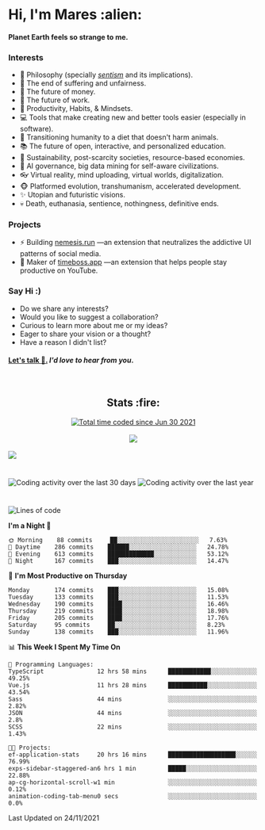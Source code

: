 <h1>Hi, I'm Mares :alien:</h1>

#### Planet Earth feels so strange to me.

### **Interests**

- 🌊 Philosophy (specially [_sentism_][sentismmedium] and its implications).
- 🎯 The end of suffering and unfairness.
- 💸 The future of money.
- 💼 The future of work.
- 🧠 Productivity, Habits, & Mindsets.
- 💻 Tools that make creating new and better tools easier (especially in software).
- 🥗 Transitioning humanity to a diet that doesn't harm animals.
- 📚 The future of open, interactive, and personalized education.
- 🌱 Sustainability, post-scarcity societies, resource-based economies.
- 🤖 AI governance, big data mining for self-aware civilizations.
- 👓 Virtual reality, mind uploading, virtual worlds, digitalization.
- 🐵 Platformed evolution, transhumanism, accelerated development.
- ✨ Utopian and futuristic visions.
- 💀 Death, euthanasia, sentience, nothingness, definitive ends.


### **Projects**

- ⚡ Building [nemesis.run](https://nemesis.run) —an extension that neutralizes the addictive UI patterns of social media.
- 💎 Maker of [timeboss.app](https://timeboss.app) —an extension that helps people stay productive on YouTube.


### **Say Hi :)**

- Do we share any interests?
- Would you like to suggest a collaboration?
- Curious to learn more about me or my ideas?
- Eager to share your vision or a thought?
- Have a reason I didn't list?

#### [Let's talk :wave:.](mailto:mareszhar@gmail.com) _I'd love to hear from you_.

[sentismmedium]: https://medium.com/@mareszhar/born-a-prisoner-a-reflection-about-life-its-struggles-and-a-plan-to-escape-d8566ce9b026

<br>

<h2 align="center">Stats :fire:</h2>

<div align="center">
  <a href="https://wakatime.com/@cfdc0e0d-4860-4b62-9ff0-cb659185525e">
    <img src="https://wakatime.com/badge/user/cfdc0e0d-4860-4b62-9ff0-cb659185525e.svg" alt="Total time coded since Jun 30 2021" />
  </a>
</div>

<br>

<div align="center">
  <img src="https://github-readme-streak-stats.herokuapp.com?user=mareszhar&theme=black-ice&hide_border=true&stroke=FFFFFF15&ring=DF8FFE&fire=DF8FFE&currStreakLabel=DF8FFE&background=1A232A&currStreakNum=86FFAB&dates=B1AAB3FF">
</div>

<!-- Add or remove this: &dates=B1AAB3FF at the end of the streak stats URL if they get bugged and aren't updating -->

<br>

<img src="https://activity-graph.herokuapp.com/graph?username=mareszhar&theme=nord&bg_color=00000000&color=979797&line=DF8FFE&point=00000000&area=true&hide_border=true">

<br>

<h1></h1>

<img src="https://wakatime.com/share/@mares/5df0ff02-9c79-41b4-b540-51dc9c65a57b.svg" alt="Coding activity over the last 30 days" />
<img src="https://wakatime.com/share/@mares/ea89ba71-f374-40af-930c-e0655909fe37.svg" alt="Coding activity over the last year" />

<h1></h1>

<!--START_SECTION:waka-->
![Lines of code](https://img.shields.io/badge/From%20Hello%20World%20I%27ve%20Written-168717%20lines%20of%20code-blue)

**I'm a Night 🦉** 

```text
🌞 Morning    88 commits     ██░░░░░░░░░░░░░░░░░░░░░░░   7.63% 
🌆 Daytime    286 commits    ██████░░░░░░░░░░░░░░░░░░░   24.78% 
🌃 Evening    613 commits    █████████████░░░░░░░░░░░░   53.12% 
🌙 Night      167 commits    ███░░░░░░░░░░░░░░░░░░░░░░   14.47%

```
📅 **I'm Most Productive on Thursday** 

```text
Monday       174 commits    ███░░░░░░░░░░░░░░░░░░░░░░   15.08% 
Tuesday      133 commits    ███░░░░░░░░░░░░░░░░░░░░░░   11.53% 
Wednesday    190 commits    ████░░░░░░░░░░░░░░░░░░░░░   16.46% 
Thursday     219 commits    ████░░░░░░░░░░░░░░░░░░░░░   18.98% 
Friday       205 commits    ████░░░░░░░░░░░░░░░░░░░░░   17.76% 
Saturday     95 commits     ██░░░░░░░░░░░░░░░░░░░░░░░   8.23% 
Sunday       138 commits    ███░░░░░░░░░░░░░░░░░░░░░░   11.96%

```


📊 **This Week I Spent My Time On** 

```text
💬 Programming Languages: 
TypeScript               12 hrs 58 mins      ████████████░░░░░░░░░░░░░   49.25% 
Vue.js                   11 hrs 28 mins      ███████████░░░░░░░░░░░░░░   43.54% 
Sass                     44 mins             ░░░░░░░░░░░░░░░░░░░░░░░░░   2.82% 
JSON                     44 mins             ░░░░░░░░░░░░░░░░░░░░░░░░░   2.8% 
SCSS                     22 mins             ░░░░░░░░░░░░░░░░░░░░░░░░░   1.43%

🐱‍💻 Projects: 
ef-application-stats     20 hrs 16 mins      ███████████████████░░░░░░   76.99% 
exps-sidebar-staggered-an6 hrs 1 min         █████░░░░░░░░░░░░░░░░░░░░   22.88% 
ap-cg-horizontal-scroll-w1 min               ░░░░░░░░░░░░░░░░░░░░░░░░░   0.12% 
animation-coding-tab-menu0 secs              ░░░░░░░░░░░░░░░░░░░░░░░░░   0.0%

```


 Last Updated on 24/11/2021
<!--END_SECTION:waka-->
